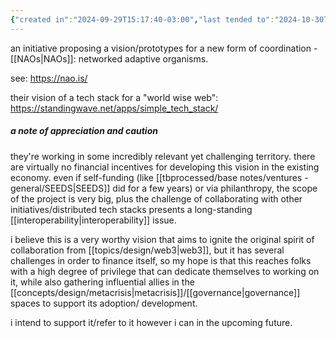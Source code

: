 ```yaml
---
{"created in":"2024-09-29T15:17:40-03:00","last tended to":"2024-10-30T18:20:25-03:00","tags":["coordination","design","socialoperatingsystems","initiative","web3","decentralizedwork","collaboration","distributedsystems","metacrisis","🌿"],"relevancescore":94,"dg-publish":true,"notestage":["🌿"],"aliases":["NAOs","NAO"],"permalink":"/initiatives-orgs-and-communities/design/noo-nao/","dgPassFrontmatter":true,"created":"2024-09-29T15:17:40.581-03:00","updated":"2024-10-30T18:20:27.521-03:00"}
---
```


an initiative proposing a vision/prototypes for a new form of coordination - [[NAOs\|NAOs]]: networked adaptive organisms.

see: https://nao.is/

their vision of a tech stack for a "world wise web": https://standingwave.net/apps/simple_tech_stack/

##### a note of appreciation and caution

they're working in some incredibly relevant yet challenging territory. there are virtually no financial incentives for developing this vision in the existing economy. even if self-funding (like [[tbprocessed/base notes/ventures - general/SEEDS\|SEEDS]] did for a few years) or via philanthropy, the scope of the project is very big, plus the challenge of collaborating with other initiatives/distributed tech stacks presents a long-standing [[interoperability\|interoperability]] issue.

i believe this is a very worthy vision that aims to ignite the original spirit of collaboration from [[topics/design/web3\|web3]], but it has several challenges in order to finance itself, so my hope is that this reaches folks with a high degree of privilege that can dedicate themselves to working on it, while also gathering influential allies in the [[concepts/design/metacrisis\|metacrisis]]/[[governance\|governance]] spaces to support its adoption/ development.

i intend to support it/refer to it however i can in the upcoming future.